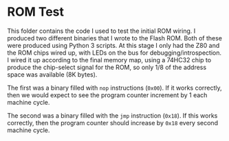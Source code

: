 # ROM Test

This folder contains the code I used to test the initial ROM wiring. I produced two different binaries that I wrote to the Flash ROM. Both of these were produced using Python 3 scripts. At this stage I only had the Z80 and the ROM chips wired up, with LEDs on the bus for debugging/introspection. I wired it up according to the final memory map, using a 74HC32 chip to produce the chip-select signal for the ROM, so only 1/8 of the address space was available (8K bytes).

The first was a binary filled with `nop` instructions (`0x00`). If it works correctly, then we would expect to see the program counter increment by 1 each machine cycle.

The second was a binary filled with the `jmp` instruction (`0x18`). If this works correctly, then the program counter should increase by `0x18` every second machine cycle.
